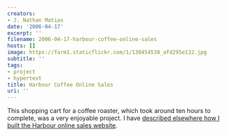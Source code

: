 ```yaml
---
creators:
- J. Nathan Matias
date: '2006-04-17'
excerpt: ''
filename: 2006-04-17-harbour-coffee-online-sales
hosts: []
image: https://farm1.staticflickr.com/1/130454538_afd295e132.jpg
subtitle: ''
tags:
- project
- hypertext
title: Harbour Coffee Online Sales
uri: ''
---
```


 <p>This shopping cart for a coffee roaster, which took around ten hours to complete, was a very enjoyable project. I have <a href="http://www.rubberpaw.com/posts/tinderboxshoppingc.html">described elsewhere how I built the Harbour online sales website</a>.</p>